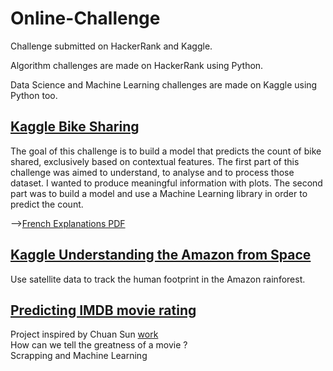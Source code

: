 # Online-Challenge
Challenge submitted on HackerRank and Kaggle.

Algorithm challenges are made on HackerRank using Python.

Data Science and Machine Learning challenges are made on Kaggle using Python too. 

## [Kaggle Bike Sharing](https://github.com/alexattia/Online-Challenge/tree/master/KaggleBikeSharing)
The goal of this challenge is to build a model that predicts the count of bike shared, exclusively based on contextual features. The first part of this challenge was aimed to understand, to analyse and to process those dataset. I wanted to produce meaningful information with plots. The second part was to build a model and use a Machine Learning library in order to predict the count.

-->[French Explanations PDF](https://github.com/alexattia/Online-Challenge/blob/master/KaggleBikeSharing/Kaggle_BikeSharing_Explanations_French.pdf)

## [Kaggle Understanding the Amazon from Space](https://github.com/alexattia/Online-Challenge/tree/master/KaggleAmazon) 
Use satellite data to track the human footprint in the Amazon rainforest.  

## [Predicting IMDB movie rating](https://github.com/alexattia/Online-Challenge/tree/master/KaggleMovieRating)
Project inspired by Chuan Sun [work](https://www.kaggle.com/deepmatrix/imdb-5000-movie-dataset)  
How can we tell the greatness of a movie ?  
Scrapping and Machine Learning  